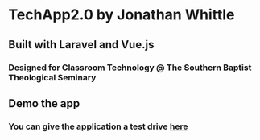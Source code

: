 # TechApp2.0 by Jonathan Whittle

## Built with Laravel and Vue.js

### Designed for Classroom Technology @ The Southern Baptist Theological Seminary

## Demo the app

### You can give the application a test drive [here](http://troubleshooter-env.mamnsfbpzm.us-east-2.elasticbeanstalk.com/)

